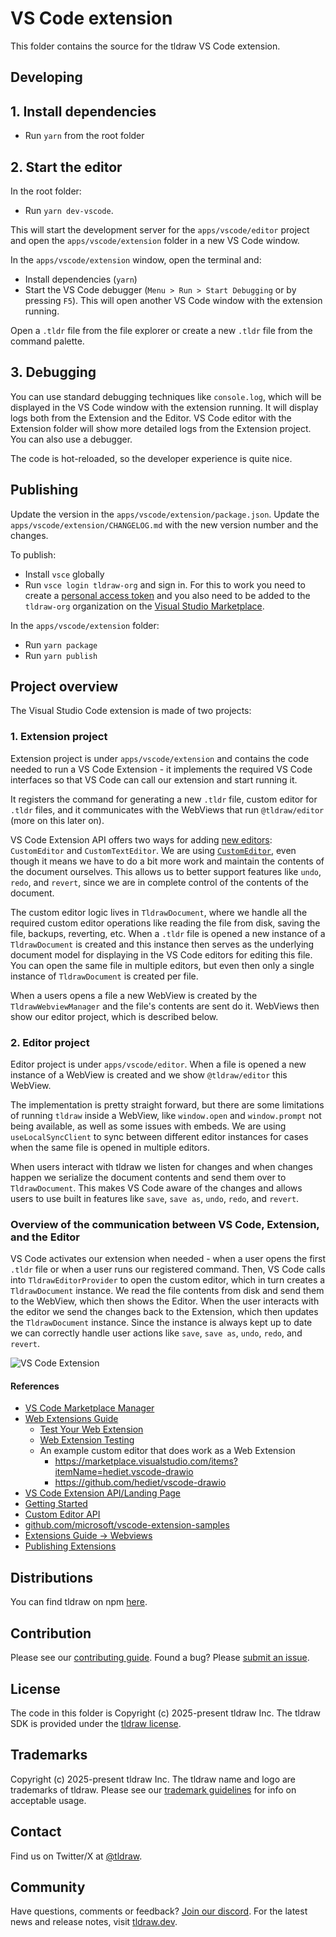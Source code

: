 # VS Code extension

This folder contains the source for the tldraw VS Code extension.

## Developing

## 1. Install dependencies

- Run `yarn` from the root folder

## 2. Start the editor

In the root folder:

- Run `yarn dev-vscode`.

This will start the development server for the `apps/vscode/editor` project and open the `apps/vscode/extension` folder in a new VS Code window.

In the `apps/vscode/extension` window, open the terminal and:

- Install dependencies (`yarn`)
- Start the VS Code debugger (`Menu > Run > Start Debugging` or by pressing `F5`). This will open another VS Code window with the extension running.

Open a `.tldr` file from the file explorer or create a new `.tldr` file from the command palette.

## 3. Debugging

You can use standard debugging techniques like `console.log`, which will be displayed in the VS Code window with the extension running. It will display logs both from the Extension and the Editor. VS Code editor with the Extension folder will show more detailed logs from the Extension project. You can also use a debugger.

The code is hot-reloaded, so the developer experience is quite nice.

## Publishing

Update the version in the `apps/vscode/extension/package.json`. Update the `apps/vscode/extension/CHANGELOG.md` with the new version number and the changes.

To publish:

- Install `vsce` globally
- Run `vsce login tldraw-org` and sign in. For this to work you need to create a [personal access token](https://code.visualstudio.com/api/working-with-extensions/publishing-extension#get-a-personal-access-token) and you also need to be added to the `tldraw-org` organization on the [Visual Studio Marketplace](https://marketplace.visualstudio.com/manage).

In the `apps/vscode/extension` folder:

- Run `yarn package`
- Run `yarn publish`

## Project overview

The Visual Studio Code extension is made of two projects:

### 1. Extension project

Extension project is under `apps/vscode/extension` and contains the code needed to run a VS Code Extension - it implements the required VS Code interfaces so that VS Code can call our extension and start running it.

It registers the command for generating a new `.tldr` file, custom editor for `.tldr` files, and it communicates with the WebViews that run `@tldraw/editor` (more on this later on).

VS Code Extension API offers two ways for adding [new editors](https://code.visualstudio.com/api/extension-guides/custom-editors): `CustomEditor` and `CustomTextEditor`. We are using [`CustomEditor`](https://code.visualstudio.com/api/extension-guides/custom-editors#custom-editor), even though it means we have to do a bit more work and maintain the contents of the document ourselves. This allows us to better support features like `undo`, `redo`, and `revert`, since we are in complete control of the contents of the document.

The custom editor logic lives in `TldrawDocument`, where we handle all the required custom editor operations like reading the file from disk, saving the file, backups, reverting, etc. When a `.tldr` file is opened a new instance of a `TldrawDocument` is created and this instance then serves as the underlying document model for displaying in the VS Code editors for editing this file. You can open the same file in multiple editors, but even then only a single instance of `TldrawDocument` is created per file.

When a users opens a file a new WebView is created by the `TldrawWebviewManager` and the file's contents are sent do it. WebViews then show our editor project, which is described below.

### 2. Editor project

Editor project is under `apps/vscode/editor`. When a file is opened a new instance of a WebView is created and we show `@tldraw/editor` this WebView.

The implementation is pretty straight forward, but there are some limitations of running `tldraw` inside a WebView, like `window.open` and `window.prompt` not being available, as well as some issues with embeds. We are using `useLocalSyncClient` to sync between different editor instances for cases when the same file is opened in multiple editors.

When users interact with tldraw we listen for changes and when changes happen we serialize the document contents and send them over to `TldrawDocument`. This makes VS Code aware of the changes and allows users to use built in features like `save`, `save as`, `undo`, `redo`, and `revert`.

### Overview of the communication between VS Code, Extension, and the Editor

VS Code activates our extension when needed - when a user opens the first `.tldr` file or when a user runs our registered command. Then, VS Code calls into `TldrawEditorProvider` to open the custom editor, which in turn creates a `TldrawDocument` instance. We read the file contents from disk and send them to the WebView, which then shows the Editor. When the user interacts with the editor we send the changes back to the Extension, which then updates the `TldrawDocument` instance. Since the instance is always kept up to date we can correctly handle user actions like `save`, `save as`, `undo`, `redo`, and `revert`.

![VS Code Extension](VS-Code-Extension-1.png)

#### References

- [VS Code Marketplace Manager](https://marketplace.visualstudio.com/manage/)
- [Web Extensions Guide](https://code.visualstudio.com/api/extension-guides/web-extensions)
  - [Test Your Web Extension](https://code.visualstudio.com/api/extension-guides/web-extensions#test-your-web-extension)
  - [Web Extension Testing](https://code.visualstudio.com/api/extension-guides/web-extensions#web-extension-tests)
  - An example custom editor that does work as a Web Extension
    - https://marketplace.visualstudio.com/items?itemName=hediet.vscode-drawio
    - https://github.com/hediet/vscode-drawio
- [VS Code Extension API/Landing Page](https://code.visualstudio.com/api)
- [Getting Started](https://code.visualstudio.com/api/get-started/your-first-extension)
- [Custom Editor API](https://code.visualstudio.com/api/extension-guides/custom-editors)
- [github.com/microsoft/vscode-extension-samples](https://github.com/microsoft/vscode-extension-samples)
- [Extensions Guide -> Webviews](https://code.visualstudio.com/api/extension-guides/webview)
- [Publishing Extensions](https://code.visualstudio.com/api/working-with-extensions/publishing-extension)

## Distributions

You can find tldraw on npm [here](https://www.npmjs.com/package/@tldraw/tldraw?activeTab=versions).

## Contribution

Please see our [contributing guide](https://github.com/tldraw/tldraw/blob/main/CONTRIBUTING.md). Found a bug? Please [submit an issue](https://github.com/tldraw/tldraw/issues/new).

## License

The code in this folder is Copyright (c) 2025-present tldraw Inc. The tldraw SDK is provided under the [tldraw license](https://github.com/tldraw/tldraw/blob/main/LICENSE.md).

## Trademarks

Copyright (c) 2025-present tldraw Inc. The tldraw name and logo are trademarks of tldraw. Please see our [trademark guidelines](https://github.com/tldraw/tldraw/blob/main/TRADEMARKS.md) for info on acceptable usage.

## Contact

Find us on Twitter/X at [@tldraw](https://twitter.com/tldraw).

## Community

Have questions, comments or feedback? [Join our discord](https://discord.tldraw.com/?utm_source=github&utm_medium=readme&utm_campaign=sociallink). For the latest news and release notes, visit [tldraw.dev](https://tldraw.dev).
